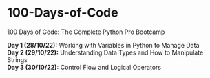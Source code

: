 # 100-Days-of-Code
100 Days of Code: The Complete Python Pro Bootcamp

**Day 1 (28/10/22):** Working with Variables in Python to Manage Data\
**Day 2 (29/10/22):** Understanding Data Types and How to Manipulate Strings\
**Day 3 (30/10/22):** Control Flow and Logical Operators
